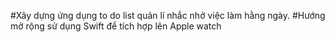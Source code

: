 #Xây dựng ứng dụng to do list quản lí nhắc nhở việc làm hằng ngày.
#Hướng mở rộng sử dụng Swift để tích hợp lên Apple watch
